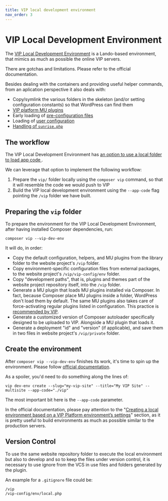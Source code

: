 ```yaml
---
title: VIP local development environment
nav_order: 3
---
```


# VIP Local Development Environment

The [VIP Local Development Environment](https://docs.wpvip.com/vip-local-development-environment/) is a Lando-based environment, that mimics as much as possible the online VIP servers.

There are gotchas and limitations. Please refer to the official documentation.

Besides dealing with the containers and providing useful helper commands, from an aplication perspective it also deals with:

- Copy/symlink the various folders in the skeleton (and/or setting configuration constants) so that WordPress can find them
- [VIP platform MU plugins](https://docs.wpvip.com/vip-go-mu-plugins/)
- Early loading of [pre-configuration files](https://github.com/Automattic/vip-go-mu-plugins/blob/f80274212ac812f0cc9fc1b0045c69df3673081b/000-pre-vip-config/requires.php#L5)
- Loading of [user configuration](https://docs.wpvip.com/wordpress-skeleton/vip-config-directory/)
- [Handling of `sunrise.php`](https://docs.wpvip.com/wordpress-on-vip/multisites/sunrise-php/#h-configuration-for-local-development)



## The workflow

The VIP Local Development Environment has [an option to use a local folder to load app code ](https://docs.wpvip.com/vip-local-development-environment/create/#client-code).

We can leverage that option to implement the following workflow:

1. Prepare the `vip/` folder locally using the `composer vip` command, so that it will resemble the code we would push to VIP
2. Build the VIP local development environment using the `--app-code` flag pointing the `/vip` folder we have built.



## Preparing the `vip` folder

To prepare the environment for the VIP Local Development Environment, after having installed Composer dependencies, run:

```shell
composer vip --vip-dev-env
```

It will do, in order:

- Copy the default configuration, helpers, and MU plugins from the library folder to the website project's `/vip` folder.
- Copy environment-specific configuration files from external packages, to the website project's `/vip/vip-config/env` folder.
- Copy "development paths", that is, plugins and themes part of the website project repository itself, into the `/vip` folder.
- Generate a MU plugin that loads MU plugins installed via Composer. In fact, because Composer place MU plugins inside a folder, WordPress don't load them by default. The same MU plugins also takes care of force-activating regular plugins listed in configuration. This practice is [recommended by VIP](https://docs.wpvip.com/plugins/activate-plugins-through-code/).
- Generate a customized version of Composer autoloader specifically designed to be uploaded to VIP. Alongside a MU plugin that loads it.
- Generate a deployment "id" and "version" (if applicable), and save them in two files in website project's `/vip/private` folder.



## Create the environment

After `composer vip --vip-dev-env` finishes its work, it's time to spin up the environment. Please follow [official documentation](https://docs.wpvip.com/vip-local-development-environment/create/).

As a spoiler, you'd need to do something along the lines of:

```shell
vip dev-env create --slug="my-vip-site" --title="My VIP Site" --multisite --app-code="./vip"
```

The most important bit here is the `--app-code` parameter.

In the official documentation, please pay attention to the "[Creating a local environment based on a VIP Platform environment’s settings](https://docs.wpvip.com/vip-local-development-environment/create/#creating-a-local-environment-based-on-a-vip-platform-environment-s-settings)" 
section, as it is pretty useful to build environments as much as possible similar to the production servers.



## Version Control

To use the same website repository folder to execute the local environment but also to develop and so to keep the files under version control, it is necessary to use ignore from the VCS in use files and folders generated by the plugin.

An example for a `.gitignore` file could be:

```
/vip
/vip-config/env/local.php
```

